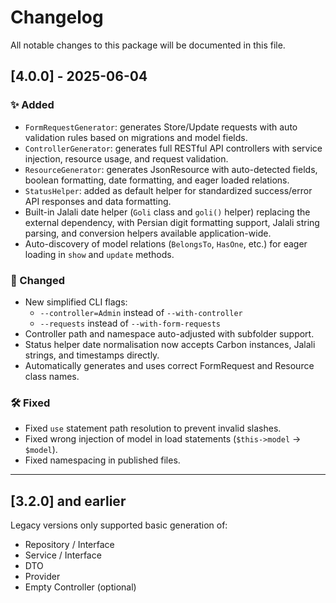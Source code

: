 # Changelog

All notable changes to this package will be documented in this file.

## [4.0.0] - 2025-06-04

### ✨ Added
- `FormRequestGenerator`: generates Store/Update requests with auto validation rules based on migrations and model fields.
- `ControllerGenerator`: generates full RESTful API controllers with service injection, resource usage, and request validation.
- `ResourceGenerator`: generates JsonResource with auto-detected fields, boolean formatting, date formatting, and eager loaded relations.
- `StatusHelper`: added as default helper for standardized success/error API responses and data formatting.
- Built-in Jalali date helper (`Goli` class and `goli()` helper) replacing the external dependency, with Persian digit formatting support, Jalali string parsing, and conversion helpers available application-wide.
- Auto-discovery of model relations (`BelongsTo`, `HasOne`, etc.) for eager loading in `show` and `update` methods.

### 🔧 Changed
- New simplified CLI flags:
  - `--controller=Admin` instead of `--with-controller`
  - `--requests` instead of `--with-form-requests`
- Controller path and namespace auto-adjusted with subfolder support.
- Status helper date normalisation now accepts Carbon instances, Jalali strings, and timestamps directly.
- Automatically generates and uses correct FormRequest and Resource class names.

### 🛠 Fixed
- Fixed `use` statement path resolution to prevent invalid slashes.
- Fixed wrong injection of model in load statements (`$this->model` → `$model`).
- Fixed namespacing in published files.

---

## [3.2.0] and earlier

Legacy versions only supported basic generation of:
- Repository / Interface
- Service / Interface
- DTO
- Provider
- Empty Controller (optional)